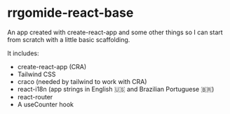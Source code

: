 # rrgomide-react-base
An app created with create-react-app and some other things so I can start from scratch with a little basic scaffolding.

It includes:

+ create-react-app (CRA)
+ Tailwind CSS
+ craco (needed by tailwind to work with CRA)
+ react-i18n (app strings in English 🇺🇸 and Brazilian Portuguese 🇧🇷)
+ react-router
+ A useCounter hook

